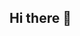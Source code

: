 ## Hi there 👋

<!--
**Flor9707/Flor9707** is a ✨ _special_ ✨ repository because its `README.md` (this file) appears on your GitHub profile.

Soy Flor, una entusiasta de la **ciencia de datos**, la **probabilidad** y la **estadística**, con interés en aplicar herramientas de **machine learning** y **programación** para resolver problemas y generar valor a partir de los datos.  

### 🚀 Sobre mí
- 🔭 Actualmente estoy explorando proyectos en **análisis de datos y visualización**.  
- 🌱 Estoy aprendiendo más sobre **machine learning** y **Python para ciencia de datos**.  
- 👯 Me interesa colaborar en proyectos de **análisis estadístico**, **automatización de procesos** y **aplicaciones tecnológicas**.  
- 💬 Pregúntame sobre **estadística, programación en Python** y **Jupyter Notebooks**.  
- 📫 Cómo contactarme: [LinkedIn](https://www.linkedin.com/in/flor-borja/) | [Correo](fmbluna@gmail.com)  
- ⚡ Fun fact: Me apasiona cómo las **matemáticas** y la **informática** se complementan para crear soluciones innovadoras.  

---
✨ Gracias por visitar mi perfil, ¡seguimos aprendiendo y construyendo juntos en el mundo de los datos!
